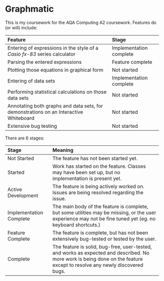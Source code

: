 Graphmatic
==========

This is my coursework for the AQA Computing A2 coursework. Features do (or will) include:

| Feature | Stage |
|:-|:-|
| Entering of expressions in the style of a *Casio fx-83* series calculator|Implementation complete|
| Parsing the entered expressions|Feature complete|
| Plotting those equations in graphical form|Not started|
| Entering of data sets|Implementation complete|
| Performing statistical calculations on those data sets|Not started|
| Annotating both graphs and data sets, for demonstrations on an Interactive Whiteboard|Not started|
| Extensive bug testing|Not started|

There are 6 stages:

| Stage | Meaning |
|:------|:--------|
|Not Started|The feature has not been started yet.|
|Started|Work has started on the feature. Classes may have been set up, but no implementation is present yet.|
|Active Development|The feature is being actively worked on. Issues are being resolved regarding the issue.|
|Implementation Complete|The main body of the feature is complete, but some utilities may be missing, or the user experience may not be fine tuned yet (eg. no keyboard shortcuts.)|
|Feature Complete|The feature is complete, but has not been extensively bug-tested or tested by the user.|
|Complete|The feature is solid, bug-free, user-tested, and works as expected and described. No more work is being done on the feature except to resolve any newly discovered bugs.|